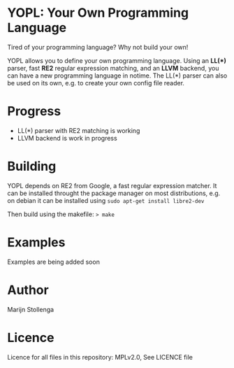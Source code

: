 YOPL: Your Own Programming Language
==================================
Tired of your programming language? Why not build your own!

YOPL allows you to define your own programming language.
Using an __LL(\*)__ parser, fast __RE2__ regular expression matching, and an __LLVM__ backend, you can have a new programming language in notime.
The LL(\*) parser can also be used on its own, e.g. to create your own config file reader.
    
Progress
========
- LL(\*) parser with RE2 matching is working
- LLVM backend is work in progress

Building
=======
YOPL depends on RE2 from Google, a fast regular expression matcher. It can be installed throught the package manager on most distributions, e.g. on debian it can be installed using `sudo apt-get install libre2-dev`

Then build using the makefile:
`> make`

    
Examples
=======
Examples are being added soon

Author
======
Marijn Stollenga

Licence
============    
Licence for all files in this repository: MPLv2.0, See LICENCE file

